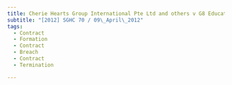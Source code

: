 ```yaml
---
title: Cherie Hearts Group International Pte Ltd and others v G8 Education Ltd
subtitle: "[2012] SGHC 70 / 09\_April\_2012"
tags:
  - Contract
  - Formation
  - Contract
  - Breach
  - Contract
  - Termination

---
```


